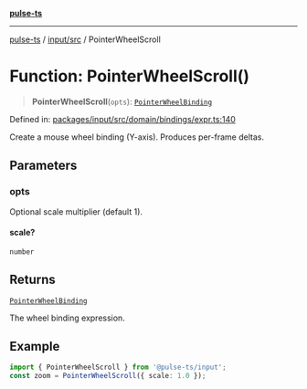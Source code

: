 [**pulse-ts**](../../../README.md)

***

[pulse-ts](../../../README.md) / [input/src](../README.md) / PointerWheelScroll

# Function: PointerWheelScroll()

> **PointerWheelScroll**(`opts`): [`PointerWheelBinding`](../type-aliases/PointerWheelBinding.md)

Defined in: [packages/input/src/domain/bindings/expr.ts:140](https://github.com/jlehett/pulse-ts/blob/a2a18767041a6b69ca4c5f6131d2de266097750e/packages/input/src/domain/bindings/expr.ts#L140)

Create a mouse wheel binding (Y-axis). Produces per-frame deltas.

## Parameters

### opts

Optional scale multiplier (default 1).

#### scale?

`number`

## Returns

[`PointerWheelBinding`](../type-aliases/PointerWheelBinding.md)

The wheel binding expression.

## Example

```ts
import { PointerWheelScroll } from '@pulse-ts/input';
const zoom = PointerWheelScroll({ scale: 1.0 });
```
